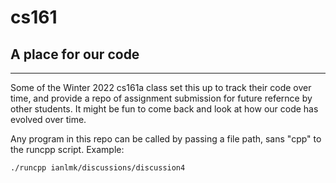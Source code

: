 # cs161
## A place for our code
___

Some of the Winter 2022 cs161a class set this up to track their code over time, and provide a repo of assignment submission for future refernce by other students. It might be fun to come back and look at how our code has evolved over time. 

Any program in this repo can be called by passing a file path, sans "cpp" to the runcpp script. 
Example: 
```
./runcpp ianlmk/discussions/discussion4
``` 
